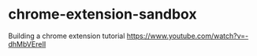 # chrome-extension-sandbox
Building a chrome extension tutorial https://www.youtube.com/watch?v=-dhMbVEreII
